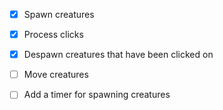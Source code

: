 

- [X] Spawn creatures

- [X] Process clicks 

- [X] Despawn creatures that have been clicked on

- [ ] Move creatures

- [ ] Add a timer for spawning creatures
